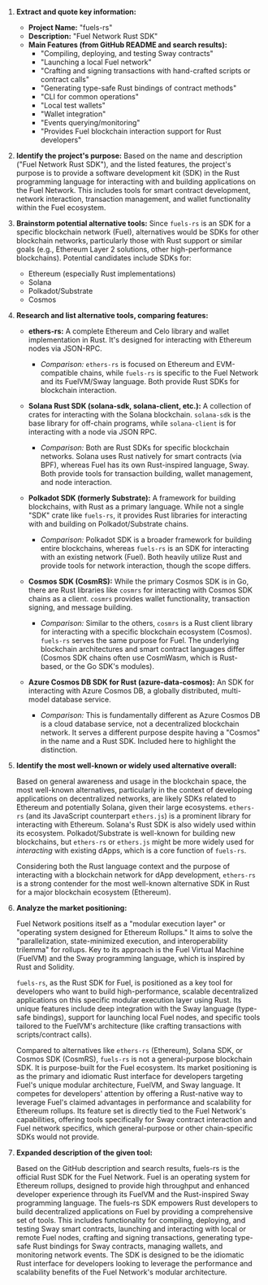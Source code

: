 1.  **Extract and quote key information:**
    *   **Project Name:** "fuels-rs"
    *   **Description:** "Fuel Network Rust SDK"
    *   **Main Features (from GitHub README and search results):**
        *   "Compiling, deploying, and testing Sway contracts"
        *   "Launching a local Fuel network"
        *   "Crafting and signing transactions with hand-crafted scripts or contract calls"
        *   "Generating type-safe Rust bindings of contract methods"
        *   "CLI for common operations"
        *   "Local test wallets"
        *   "Wallet integration"
        *   "Events querying/monitoring"
        *   "Provides Fuel blockchain interaction support for Rust developers"

2.  **Identify the project's purpose:**
    Based on the name and description ("Fuel Network Rust SDK"), and the listed features, the project's purpose is to provide a software development kit (SDK) in the Rust programming language for interacting with and building applications on the Fuel Network. This includes tools for smart contract development, network interaction, transaction management, and wallet functionality within the Fuel ecosystem.

3.  **Brainstorm potential alternative tools:**
    Since `fuels-rs` is an SDK for a specific blockchain network (Fuel), alternatives would be SDKs for other blockchain networks, particularly those with Rust support or similar goals (e.g., Ethereum Layer 2 solutions, other high-performance blockchains). Potential candidates include SDKs for:
    *   Ethereum (especially Rust implementations)
    *   Solana
    *   Polkadot/Substrate
    *   Cosmos

4.  **Research and list alternative tools, comparing features:**

    *   **ethers-rs:** A complete Ethereum and Celo library and wallet implementation in Rust. It's designed for interacting with Ethereum nodes via JSON-RPC.
        *   *Comparison:* `ethers-rs` is focused on Ethereum and EVM-compatible chains, while `fuels-rs` is specific to the Fuel Network and its FuelVM/Sway language. Both provide Rust SDKs for blockchain interaction.

    *   **Solana Rust SDK (solana-sdk, solana-client, etc.):** A collection of crates for interacting with the Solana blockchain. `solana-sdk` is the base library for off-chain programs, while `solana-client` is for interacting with a node via JSON RPC.
        *   *Comparison:* Both are Rust SDKs for specific blockchain networks. Solana uses Rust natively for smart contracts (via BPF), whereas Fuel has its own Rust-inspired language, Sway. Both provide tools for transaction building, wallet management, and node interaction.

    *   **Polkadot SDK (formerly Substrate):** A framework for building blockchains, with Rust as a primary language. While not a single "SDK" crate like `fuels-rs`, it provides Rust libraries for interacting with and building on Polkadot/Substrate chains.
        *   *Comparison:* Polkadot SDK is a broader framework for building entire blockchains, whereas `fuels-rs` is an SDK for interacting with an existing network (Fuel). Both heavily utilize Rust and provide tools for network interaction, though the scope differs.

    *   **Cosmos SDK (CosmRS):** While the primary Cosmos SDK is in Go, there are Rust libraries like `cosmrs` for interacting with Cosmos SDK chains as a client. `cosmrs` provides wallet functionality, transaction signing, and message building.
        *   *Comparison:* Similar to the others, `cosmrs` is a Rust client library for interacting with a specific blockchain ecosystem (Cosmos). `fuels-rs` serves the same purpose for Fuel. The underlying blockchain architectures and smart contract languages differ (Cosmos SDK chains often use CosmWasm, which is Rust-based, or the Go SDK's modules).

    *   **Azure Cosmos DB SDK for Rust (azure-data-cosmos):** An SDK for interacting with Azure Cosmos DB, a globally distributed, multi-model database service.
        *   *Comparison:* This is fundamentally different as Azure Cosmos DB is a cloud database service, not a decentralized blockchain network. It serves a different purpose despite having a "Cosmos" in the name and a Rust SDK. Included here to highlight the distinction.

5.  **Identify the most well-known or widely used alternative overall:**

    Based on general awareness and usage in the blockchain space, the most well-known alternatives, particularly in the context of developing applications on decentralized networks, are likely SDKs related to Ethereum and potentially Solana, given their large ecosystems. `ethers-rs` (and its JavaScript counterpart `ethers.js`) is a prominent library for interacting with Ethereum. Solana's Rust SDK is also widely used within its ecosystem. Polkadot/Substrate is well-known for building new blockchains, but `ethers-rs` or `ethers.js` might be more widely used for *interacting* with existing dApps, which is a core function of `fuels-rs`.

    Considering both the Rust language context and the purpose of interacting with a blockchain network for dApp development, `ethers-rs` is a strong contender for the most well-known alternative SDK in Rust for a major blockchain ecosystem (Ethereum).

6.  **Analyze the market positioning:**

    Fuel Network positions itself as a "modular execution layer" or "operating system designed for Ethereum Rollups." It aims to solve the "parallelization, state-minimized execution, and interoperability trilemma" for rollups. Key to its approach is the Fuel Virtual Machine (FuelVM) and the Sway programming language, which is inspired by Rust and Solidity.

    `fuels-rs`, as the Rust SDK for Fuel, is positioned as a key tool for developers who want to build high-performance, scalable decentralized applications on this specific modular execution layer using Rust. Its unique features include deep integration with the Sway language (type-safe bindings), support for launching local Fuel nodes, and specific tools tailored to the FuelVM's architecture (like crafting transactions with scripts/contract calls).

    Compared to alternatives like `ethers-rs` (Ethereum), Solana SDK, or Cosmos SDK (CosmRS), `fuels-rs` is not a general-purpose blockchain SDK. It is purpose-built for the Fuel ecosystem. Its market positioning is as the primary and idiomatic Rust interface for developers targeting Fuel's unique modular architecture, FuelVM, and Sway language. It competes for developers' attention by offering a Rust-native way to leverage Fuel's claimed advantages in performance and scalability for Ethereum rollups. Its feature set is directly tied to the Fuel Network's capabilities, offering tools specifically for Sway contract interaction and Fuel network specifics, which general-purpose or other chain-specific SDKs would not provide.

7.  **Expanded description of the given tool:**

    Based on the GitHub description and search results, fuels-rs is the official Rust SDK for the Fuel Network. Fuel is an operating system for Ethereum rollups, designed to provide high throughput and enhanced developer experience through its FuelVM and the Rust-inspired Sway programming language. The fuels-rs SDK empowers Rust developers to build decentralized applications on Fuel by providing a comprehensive set of tools. This includes functionality for compiling, deploying, and testing Sway smart contracts, launching and interacting with local or remote Fuel nodes, crafting and signing transactions, generating type-safe Rust bindings for Sway contracts, managing wallets, and monitoring network events. The SDK is designed to be the idiomatic Rust interface for developers looking to leverage the performance and scalability benefits of the Fuel Network's modular architecture.